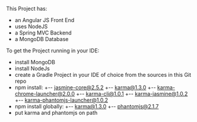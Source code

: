 This Project has:
- an Angular JS Front End
- uses NodeJS
- a Spring MVC Backend
- a MongoDB Database

To get the Project running in your IDE:
- install MongoDB
- install NodeJs
- create a Gradle Project in your IDE of choice from the sources in this Git repo
- npm install:
+-- jasmine-core@2.5.2
+-- karma@1.3.0
+-- karma-chrome-launcher@2.0.0
+-- karma-cli@1.0.1
+-- karma-jasmine@1.0.2
+-- karma-phantomjs-launcher@1.0.2
- npm install globally:
+-- karma@1.3.0
+-- phantomjs@2.1.7
- put karma and phantomjs on path